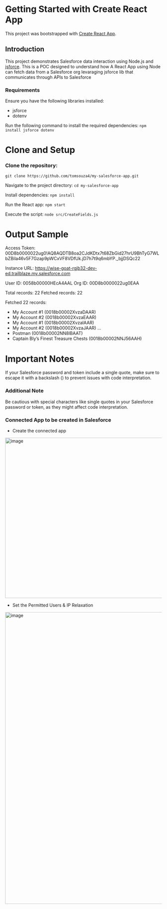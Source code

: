 # Getting Started with Create React App
This project was bootstrapped with [Create React App](https://github.com/facebook/create-react-app).

## Introduction
This project demonstrates Salesforce data interaction using Node.js and [jsforce](https://jsforce.github.io/).
This is a POC designed to understand how A React App using Node can fetch data from a Salesforce org levaraging jsforce lib that communicates through APIs to Salesforce

### Requirements
Ensure you have the following libraries installed:
- jsforce
- dotenv

Run the following command to install the required dependencies:
`npm install jsforce dotenv`

# Clone and Setup
### Clone the repository:

`git clone https://github.com/tomsouza4/my-salesforce-app.git`

Navigate to the project directory:
`cd my-salesforce-app`

Install dependencies:
`npm install`

Run the React app:
`npm start`

Execute the script:
`node src/CreateFields.js`

# Output Sample
Access Token: 00D8b0000022ug0!AQ8AQDTB8oa2CJdKDtx7t68ZbGid27hrU9BhTyG7WLbZBila46v5F7Gzap9pWCxVF8VDfUk.jD7h7t9q6mbYP._bjjDSQc22

Instance URL: https://wise-goat-rgjb32-dev-ed.trailblaze.my.salesforce.com

User ID: 0058b00000HEcA4AAL
Org ID: 00D8b0000022ug0EAA

Total records: 22
Fetched records: 22

Fetched 22 records:
- My Account #1 (0018b00002XvzaDAAR)
- My Account #2 (0018b00002XvzaEAAR)
- My Account #1 (0018b00002XvzaIAAR)
- My Account #2 (0018b00002XvzaJAAR)
...
- Postman (0018b00002NN8lBAAT)
- Captain Bly’s Finest Treasure Chests (0018b00002NNJ56AAH)

# Important Notes
If your Salesforce password and token include a single quote, make sure to escape it with a backslash (\) to prevent issues with code interpretation.

### Additional Note
Be cautious with special characters like single quotes in your Salesforce password or token, as they might affect code interpretation.

### Connected App to be created in Salesforce
- Create the connected app
<img width="515" alt="image" src="https://github.com/tomsouza4/my-salesforce-app/assets/11336182/bfa6f3cd-3873-4e1b-a1df-ec38de23a20b">

- Set the Permitted Users & IP Relaxation
<img width="937" alt="image" src="https://github.com/tomsouza4/my-salesforce-app/assets/11336182/52232489-fadb-4f8f-8daa-b3f91aeb206a">


